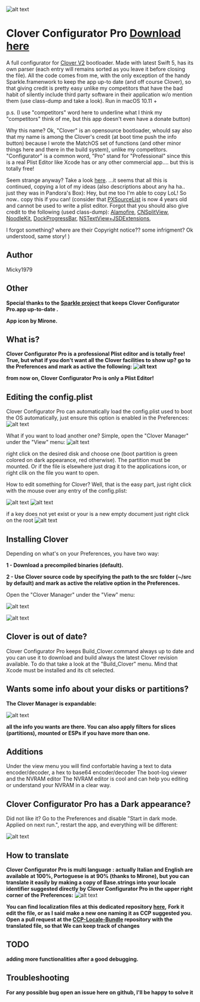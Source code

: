 ![alt text](https://raw.githubusercontent.com/Micky1979/Clover-Configurator-Pro/master/pict/CCP.png)


# Clover Configurator Pro [Download here](https://github.com/Micky1979/Clover-Configurator-Pro/blob/master/Updates/CCP_v2.0.0.zip?raw=true)

A full configurator for [Clover V2](https://sourceforge.net/p/cloverefiboot/code/HEAD/tree) bootloader.
Made with latest Swift 5, has its own parser (each entry will remains sorted as you leave it before closing the file).
All the code comes from me,  with the only exception of the handy Sparkle.framenwork to keep the app up-to date (and off course Clover), so that giving credit is pretty easy unlike my competitors that have the bad habit of silently include third party software in their application w/o mention them (use class-dump and take a look).
Run in macOS 10.11 +

p.s. (I use "competitors" word here to underline what I think my "competitors" think of me, but this app doesn't even have a donate button)

Why this name? Ok, "Clover" is an opensource bootloader,
whould say also that my name is among the Clover's credit (at boot time push the info button) because I wrote the MatchOS set of functions (and other minor things here and there in the build system), unlike my competitors.
"Configurator" is a common word,
"Pro" stand for "Professional" since this is a real Plist Editor like Xcode has or any other commercial app.... but this is totally free!

Seem strange anyway? Take a look  [here](http://www.insanelymac.com/forum/topic/322443-clover-configurator-loves-ares/).
...it seems that all this is continued, copying a lot of my ideas (also descriptions about any ha ha.. just they was in Pandora's Box):
Hey, but me too I'm able to copy LoL!  So now.. copy  this if you can!
(consider that [PXSourceList](https://github.com/Perspx/PXSourceList) is now 4 years old and cannot be used to write a plist editor.
Forgot that you should also give credit to the following (used class-dump):
[Alamofire](https://github.com/Alamofire/Alamofire),
[CNSplitView](https://github.com/phranck/CNSplitView),
[NoodleKit](https://github.com/MrNoodle/NoodleKit),
[DockProgressBar](https://github.com/hokein/DockProgressBar),
[NSTextView+JSDExtensions](https://github.com/dvanarkel/Clyde/blob/master/NSTextView%2BJSDExtensions.h),

I forgot something? where are their Copyright notice?? some infrigment? Ok understood, same story!
)



## Author
Micky1979

## Other
**Special thanks to the [Sparkle project](https://sparkle-project.org) that keeps Clover Configurator Pro.app up-to-date .**

**App icon by Mirone.**

## What is?
**Clover Configurator Pro is a professional Plist editor and is totally free!
True, but what if you don't want all the Clover facilities to show up? go to the Preferences and mark as active the following:
![alt text](https://raw.githubusercontent.com/Micky1979/Clover-Configurator-Pro/master/pict/beplisteditoronly.png)**

**from now on, Clover Configurator Pro is only a Plist Editor!**

## Editing the config.plist
Clover Configurator Pro can automatically load the config.plist used to boot the OS automatically, just ensure this option is enabled in the Preferences:
![alt text](https://raw.githubusercontent.com/Micky1979/Clover-Configurator-Pro/master/pict/trytoloadconfig.png)

What if you want to load another one? Simple, open the "Clover Manager" under the "View" menu:
![alt text](https://raw.githubusercontent.com/Micky1979/Clover-Configurator-Pro/master/pict/selectConfig.png)

right click on the desired disk and choose one (boot partition is green colored on dark appearance, red otherwise). The partition must be mounted.
Or if the file is elsewhere just drag it to the applications icon, or right clik on the file you want to open.

How to edit something for Clover? Well, that is the easy part, just right click with the mouse over any entry of the config.plist:

![alt text](https://raw.githubusercontent.com/Micky1979/Clover-Configurator-Pro/master/pict/editexitingSMBIOS1.png)
![alt text](https://raw.githubusercontent.com/Micky1979/Clover-Configurator-Pro/master/pict/editexitingSMBIOS2.png)

if a key does not yet exist or your is a new empty document just right click on the root
![alt text](https://raw.githubusercontent.com/Micky1979/Clover-Configurator-Pro/master/pict/rightclickroot.png)

## Installing Clover
Depending on what's on your Preferences, you have two way:

**1 - Download a precompiled binaries (default).**

**2 - Use Clover source code by specifying the path to the src folder (~/src by default) and mark as active the relative option in the Preferences.**

Open the "Clover Manager" under the "View" menu:

![alt text](https://raw.githubusercontent.com/Micky1979/Clover-Configurator-Pro/master/pict/CloverInstaller1.png)

![alt text](https://raw.githubusercontent.com/Micky1979/Clover-Configurator-Pro/master/pict/CloverInstaller2.png)

## Clover is out of date?
Clover Configurator Pro keeps Build_Clover.command always up to date and you can use it to download and build
always the latest Clover revision available. To do that take a look at the "Build_Clover" menu.
Mind that Xcode must be installed and its clt selected.

## Wants some info about your disks or partitions?
**The Clover Manager is expandable:**

![alt text](https://raw.githubusercontent.com/Micky1979/Clover-Configurator-Pro/master/pict/CloverManagerExpanded.png)

**all the info you wants are there. You can also apply filters for slices (partitions), mounted or ESPs if you have more than one.**

## Additions
Under the view menu you will find confortable having a text to data encoder/decoder, a hex to base64 encoder/decoder
The boot-log viewer and the NVRAM editor
The NVRAM editor is cool and can help you editing or understand your NVRAM in a clear way.

## Clover Configurator Pro has a Dark appearance?
Did not like it? Go to the Preferences and disable "Start in dark mode. Applied on next run.", restart the app, and everything will be different:

![alt text](https://raw.githubusercontent.com/Micky1979/Clover-Configurator-Pro/master/pict/vibrantLight.png)


## How to translate
**Clover Configurator Pro is multi language :
actually Italian and English are available at 100%, Portoguese is at 90% (thanks to Mirone),
but you can translate it easily by making a copy of Base.strings into your locale identifier suggested directly by Clover Configurator Pro in the upper right corner of the Preferences:**
![alt text](https://raw.githubusercontent.com/Micky1979/Clover-Configurator-Pro/master/pict/localeid.png)

**You can find localization files at this dedicated  repository [here](https://github.com/Micky1979/CCP-Locale-Bundle),**
**Fork it edit the file, or as I said make a new one naming it as CCP suggested you.
Open a pull request at the [CCP-Locale-Bundle](https://github.com/Micky1979/CCP-Locale-Bundle)  repository with the translated file, so that We can keep track of changes**

## TODO
**adding more functionalities after a good debugging.**

## Troubleshooting
**For any possible bug open an issue here on github, I'll be happy to solve it**

